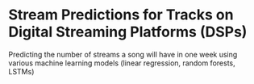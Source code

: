 # Stream Predictions for Tracks on Digital Streaming Platforms (DSPs)

Predicting the number of streams a song will have in one week using various machine learning models (linear regression, random forests, LSTMs)
